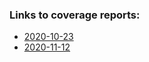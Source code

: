 ### Links to coverage reports:
* [2020-10-23](https://github.com/MikeOpenHWGroup/core-v-docs/tree/coverage_report/docs/2020-10-23)
* [2020-11-12](https://github.com/MikeOpenHWGroup/core-v-docs/tree/coverage_report/docs/2020-12-12)
